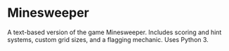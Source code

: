 # Minesweeper
A text-based version of the game Minesweeper. 
Includes scoring and hint systems, custom grid sizes, and a flagging mechanic.
Uses Python 3.
